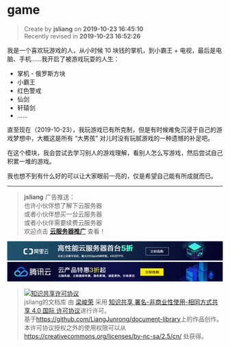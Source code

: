 game
===

> Create by **jsliang** on **2019-10-23 16:45:10**  
> Recently revised in **2019-10-23 16:52:26**

我是一个喜欢玩游戏的人，从小时候 10 块钱的掌机，到小霸王 + 电视，最后是电脑、手机……我开启了被游戏玩耍的人生：

* 掌机 - 俄罗斯方块
* 小霸王
* 红色警戒
* 仙剑
* 轩辕剑
* ……

直至现在（2019-10-23），我玩游戏已有所克制，但是有时候难免沉浸于自己的游戏梦想中，大概这是所有 “大男孩” 对儿时没有玩腻游戏的一种遗憾的补足吧。

在这个模块，我会尝试去学习别人的游戏理解，看别人怎么写游戏，然后尝试自己积累一堆的游戏。

我也想不到有什么好的可以让大家眼前一亮的，仅是希望自己能有所成就而已。

---

> **jsliang** 广告推送：  
> 也许小伙伴想了解下云服务器  
> 或者小伙伴想买一台云服务器  
> 或者小伙伴需要续费云服务器  
> 欢迎点击 **[云服务器推广](https://github.com/LiangJunrong/document-library/blob/master/other-library/Monologue/%E7%A8%B3%E9%A3%9F%E8%89%B0%E9%9A%BE.md)** 查看！

[![图](../../public-repertory/img/z-small-seek-ali-3.jpg)](https://promotion.aliyun.com/ntms/act/qwbk.html?userCode=w7hismrh)
[![图](../../public-repertory/img/z-small-seek-tencent-2.jpg)](https://cloud.tencent.com/redirect.php?redirect=1014&cps_key=49f647c99fce1a9f0b4e1eeb1be484c9&from=console)

> <a rel="license" href="http://creativecommons.org/licenses/by-nc-sa/4.0/"><img alt="知识共享许可协议" style="border-width:0" src="https://i.creativecommons.org/l/by-nc-sa/4.0/88x31.png" /></a><br /><span xmlns:dct="http://purl.org/dc/terms/" property="dct:title">jsliang的文档库</span> 由 <a xmlns:cc="http://creativecommons.org/ns#" href="https://github.com/LiangJunrong/document-library" property="cc:attributionName" rel="cc:attributionURL">梁峻荣</a> 采用 <a rel="license" href="http://creativecommons.org/licenses/by-nc-sa/4.0/">知识共享 署名-非商业性使用-相同方式共享 4.0 国际 许可协议</a>进行许可。<br />基于<a xmlns:dct="http://purl.org/dc/terms/" href="https://github.com/LiangJunrong/document-library" rel="dct:source">https://github.com/LiangJunrong/document-library</a>上的作品创作。<br />本许可协议授权之外的使用权限可以从 <a xmlns:cc="http://creativecommons.org/ns#" href="https://creativecommons.org/licenses/by-nc-sa/2.5/cn/" rel="cc:morePermissions">https://creativecommons.org/licenses/by-nc-sa/2.5/cn/</a> 处获得。